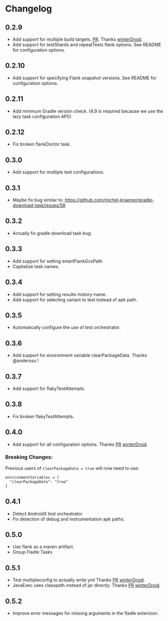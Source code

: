 # Changelog

## 0.2.9

* Add support for multiple build targets. [PR](https://github.com/runningcode/fladle/pull/9). Thanks [winterDroid](https://github.com/winterDroid).
* Add support for testShards and repeatTests flank options. See README for configuration options.

## 0.2.10

* Add support for specifying Flank snapshot versions. See README for configuration options.

## 0.2.11

* Add minimum Gradle version check. (4.9 is required because we use the lazy task configuration API))

## 0.2.12

* Fix broken flankDoctor task.

## 0.3.0

* Add support for multiple test configurations.

## 0.3.1

* Maybe fix bug similar to: https://github.com/michel-kraemer/gradle-download-task/issues/58

## 0.3.2

* Actually fix gradle download task bug.

## 0.3.3

* Add support for setting smartFlankGcsPath
* Capitalize task names.

## 0.3.4

* Add support for setting results-history-name.
* Add support for selecting variant to test instead of apk path.

## 0.3.5

* Automatically configure the use of test orchestrator.

## 0.3.6

* Add support for environment variable clearPackageData. Thanks @anderssu !

## 0.3.7

* Add support for flakyTestAttempts.

## 0.3.8

* Fix broken flakyTestAttempts.

## 0.4.0

* Add support for all configuration options. Thanks [PR](https://github.com/runningcode/fladle/pull/26/) [winterDroid](https://github.com/winterDroid).

### Breaking Changes:
Previous users of `clearPackageData = true` will now need to use:
```
environmentVariables = [
  "clearPackageData": "true"
]
```

## 0.4.1

* Detect AndroidX test orchestrator
* Fix detection of debug and instrumentation apk paths.

## 0.5.0

* Use flank as a maven artifact.
* Group Fladle Tasks

## 0.5.1

* Test multipleconfig to actually write yml Thanks [PR](https://github.com/runningcode/fladle/pull/40/) [winterDroid](https://github.com/winterDroid).
* JavaExec uses classpath instead of jar directly. Thanks [PR](https://github.com/runningcode/fladle/pull/37/) [winterDroid](https://github.com/winterDroid).

## 0.5.2

* Improve error messages for missing arguments in the fladle extension.

